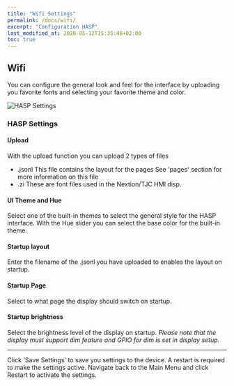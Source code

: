```yaml
---
title: "Wifi Settings"
permalink: /docs/wifi/
excerpt: "Configuration HASP"
last_modified_at: 2020-05-12T15:35:48+02:00
toc: true
---
```


## Wifi

You can configure the general look and feel for the interface by uploading you favorite fonts and selecting your favorite theme and color.

![HASP Settings](../../assets/images/2020/hasp_settings.png "HASP Settings")

### HASP Settings

#### Upload

With the upload function you can upload 2 types of files
 * .jsonl
    This file contains the layout for the pages
    See 'pages' section for more information on this file
 * .zi
    These are font files used in the Nextion/TJC HMI disp.

#### UI Theme and Hue

Select one of the built-in themes to select the general style for the HASP interface.
With the Hue slider you can select the base color for the built-in theme.

#### Startup layout

Enter the filename of the .jsonl you have uploaded to enables the layout on startup.

#### Startup Page

Select to what page the display should switch on startup.

#### Startup brightness

Select the brightness level of the display on startup.
*Please note that the display must support dim feature and GPIO for dim is set in display setup.*

---

Click 'Save Settings' to save you settings to the device. A restart is required to make the settings active. Navigate back to the Main Menu and click Restart to activate the settings.

